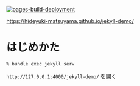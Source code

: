 [![pages-build-deployment](https://github.com/hideyuki-matsuyama/jekyll-demo/actions/workflows/pages/pages-build-deployment/badge.svg)](https://github.com/hideyuki-matsuyama/jekyll-demo/actions/workflows/pages/pages-build-deployment)

https://hideyuki-matsuyama.github.io/jekyll-demo/

# はじめかた

```sh
% bundle exec jekyll serv
```

`http://127.0.0.1:4000/jekyll-demo/` を開く
